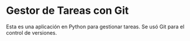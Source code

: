# Gestor de Tareas con Git

Esta es una aplicación en Python para gestionar tareas. Se usó Git para el control de versiones.